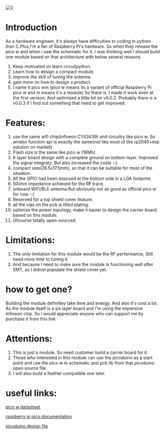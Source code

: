 
![2](https://github.com/yuanyong2024/pico-wm/assets/163154773/33638b8b-19ea-4c94-9373-6482cb6c845c)
# Introduction
As a hardware engineer, it's always have difficulties to coding in python than C.Plus,I'm a fan of Raspberry Pi's hardware. So when they release the pico w and when i saw the schematic for it. 
I was thinking well I should build one module based on that architecture with below several reasons
1. Keep motivated on learn circuitpython.
2. Learn how to design a compact module.
3. improve the skill of tuning the antenna.
4. gain more on how to design a product.
5. I name it pico wm (pico w means its a variant of official Raspberry Pi pico w and m means it's a module)
So there is. I made it work even at the first verison. And optimized a little bit on v0.0.2. Probably there is a v0.0.3 if I find out something that need to get improved.

# Features:
1. use the same wifi chip(infineon CY43439) and circuitry like pico w. So wirelss function api is exactly the same(not like most of the rp2040+esp solution on market)
2. Flash size is the same like pico w (16Mb)
3. 6 layer board design with a complete ground on bottom layer. Improved the signal integraty. But also increased the costs -:(
4. compact size(28.5x17.5mm), so that it can be suitable for most of the situation.
5. All the GPIO had been exposed at the bottom side in a LGA footprint.
6. 50ohm impedance achieved for the RF trace.
7. onboard WiFi/BLE antenna.But obviously not as good as official pico w for now -:(
8. Reserved for a top shield cover feature.
9. all  the vias on the pcb is filled plating.
10. optimize the power topology, make it easier to design the carrier board based on this module.
11. Ofcourse totally open-sourced.

# Limitations:
1. The only limitation for this module would be the RF performance, Still need more time to tuning it.
2. And because I need to make sure the module is functioning well after SMT, so I didnot populate the shield cover yet.

# how to get one?
Building the module definitley take time and energy.
And also it's cost a lot. As the module itself is a six layer board and I'm using the expensive Infineon chip. So I would appreciate anyone who can support me by purchase it from this link

# Attentions:
1. This is just a module. So need customer build a carrier board for it.
2. Those who interested in this module can use the picoduino as a start point and use the pico w m schematic and pcb lib from that picoduino open source file.
3. I will also build a feather compatible one later.

# useful links:
[pico w datasheet](https://datasheets.raspberrypi.com/picow/pico-w-datasheet.pdf?_gl=1*pez2dw*_ga*NTM5ODUxMTkxLjE3MTE2MzI0NTI.*_ga_22FD70LWDS*MTcxMTYzMjQ1Mi4xLjAuMTcxMTYzMjQ1Mi4wLjAuMA..)

[raspberry pi pico documentation](https://www.raspberrypi.com/documentation/microcontrollers/raspberry-pi-pico.html#raspberry-pi-pico-w)

[picoduino design file](https://github.com/yuanyong2024/picoduino)


 
